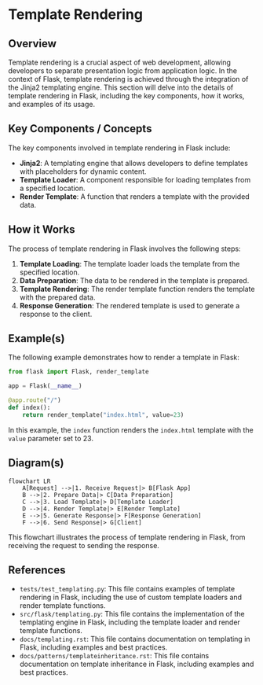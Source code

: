 # Template Rendering
## Overview
Template rendering is a crucial aspect of web development, allowing developers to separate presentation logic from application logic. In the context of Flask, template rendering is achieved through the integration of the Jinja2 templating engine. This section will delve into the details of template rendering in Flask, including the key components, how it works, and examples of its usage.

## Key Components / Concepts
The key components involved in template rendering in Flask include:

* **Jinja2**: A templating engine that allows developers to define templates with placeholders for dynamic content.
* **Template Loader**: A component responsible for loading templates from a specified location.
* **Render Template**: A function that renders a template with the provided data.

## How it Works
The process of template rendering in Flask involves the following steps:

1. **Template Loading**: The template loader loads the template from the specified location.
2. **Data Preparation**: The data to be rendered in the template is prepared.
3. **Template Rendering**: The render template function renders the template with the prepared data.
4. **Response Generation**: The rendered template is used to generate a response to the client.

## Example(s)
The following example demonstrates how to render a template in Flask:
```python
from flask import Flask, render_template

app = Flask(__name__)

@app.route("/")
def index():
    return render_template("index.html", value=23)
```
In this example, the `index` function renders the `index.html` template with the `value` parameter set to 23.

## Diagram(s)
```mermaid
flowchart LR
    A[Request] -->|1. Receive Request|> B[Flask App]
    B -->|2. Prepare Data|> C[Data Preparation]
    C -->|3. Load Template|> D[Template Loader]
    D -->|4. Render Template|> E[Render Template]
    E -->|5. Generate Response|> F[Response Generation]
    F -->|6. Send Response|> G[Client]
```
This flowchart illustrates the process of template rendering in Flask, from receiving the request to sending the response.

## References
* `tests/test_templating.py`: This file contains examples of template rendering in Flask, including the use of custom template loaders and render template functions.
* `src/flask/templating.py`: This file contains the implementation of the templating engine in Flask, including the template loader and render template functions.
* `docs/templating.rst`: This file contains documentation on templating in Flask, including examples and best practices.
* `docs/patterns/templateinheritance.rst`: This file contains documentation on template inheritance in Flask, including examples and best practices.
